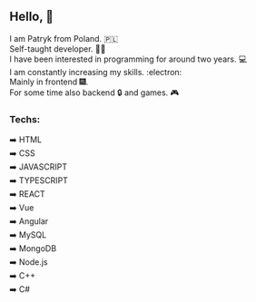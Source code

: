 ## Hello, 👋  
I am Patryk from Poland. :poland:  
Self-taught developer.  :man_student:  
I have been interested in programming for around two years. :computer:  
I am constantly increasing my skills.  :electron:     
Mainly in frontend :fireworks:.     
For some time also backend :lock: and games.  :video_game:   

### Techs:
:arrow_right: HTML  
:arrow_right: CSS  
:arrow_right: JAVASCRIPT  
:arrow_right: TYPESCRIPT  
:arrow_right: REACT  
:arrow_right: Vue    
:arrow_right: Angular  
:arrow_right: MySQL  
:arrow_right: MongoDB     
:arrow_right: Node.js    
:arrow_right: C++    
:arrow_right: C#      
